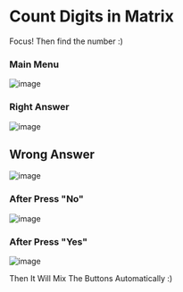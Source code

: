 # Count Digits in Matrix
Focus! Then find the number :)

### Main Menu

![image](https://github.com/AhmedMohammed204/CountDigitsInMatrix/assets/149516109/8983ac74-011c-4d8e-9f02-14706a49cdfd)


### Right Answer 
![image](https://github.com/AhmedMohammed204/CountDigitsInMatrix/assets/149516109/20bbeb57-e376-4f63-b6b8-0c6c5430e658)

## Wrong Answer
![image](https://github.com/AhmedMohammed204/CountDigitsInMatrix/assets/149516109/73dfa122-6fcd-4055-bcb0-e0058bd49bea)

### After Press "No"
![image](https://github.com/AhmedMohammed204/CountDigitsInMatrix/assets/149516109/8e6bfa03-c3e9-4553-932a-ec8723220e85)

### After Press "Yes"
![image](https://github.com/AhmedMohammed204/CountDigitsInMatrix/assets/149516109/0829f3f0-e261-4d34-9275-d92ba337745b)


Then It Will Mix The Buttons Automatically :)
